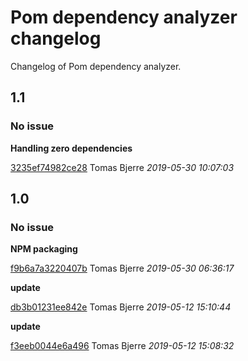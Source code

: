
 # Pom dependency analyzer changelog

Changelog of Pom dependency analyzer.

## 1.1
### No issue

**Handling zero dependencies**


[3235ef74982ce28](https://github.com/tomasbjerre/pom-dependency-analyzer/commit/3235ef74982ce28) Tomas Bjerre *2019-05-30 10:07:03*


## 1.0
### No issue

**NPM packaging**


[f9b6a7a3220407b](https://github.com/tomasbjerre/pom-dependency-analyzer/commit/f9b6a7a3220407b) Tomas Bjerre *2019-05-30 06:36:17*

**update**


[db3b01231ee842e](https://github.com/tomasbjerre/pom-dependency-analyzer/commit/db3b01231ee842e) Tomas Bjerre *2019-05-12 15:10:44*

**update**


[f3eeb0044e6a496](https://github.com/tomasbjerre/pom-dependency-analyzer/commit/f3eeb0044e6a496) Tomas Bjerre *2019-05-12 15:08:32*


 